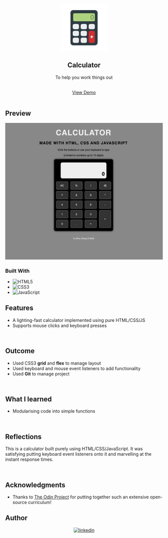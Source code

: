 <div align="center">
    <img src="./assets/images/calculator.png" alt="Logo" width="150">

<h2 align="center">Calculator</h2>

  <p align="center">
  To help you work things out  
  </p>
  <br />
  <a href="https://errantpianist.github.io/odin-calculator/">View Demo</a>
  
</div>

<br>

## Preview

<div align="center">
 <img src="./assets/images/preview.png" width="600px">
</div>

### Built With

- ![HTML5](https://img.shields.io/badge/html5-%23E34F26.svg?style=for-the-badge&logo=html5&logoColor=white)
- ![CSS3](https://img.shields.io/badge/css3-%231572B6.svg?style=for-the-badge&logo=css3&logoColor=white)
- ![JavaScript](https://img.shields.io/badge/javascript-%23323330.svg?style=for-the-badge&logo=javascript&logoColor=%23F7DF1E)

## Features

- A lighting-fast calculator implemented using pure HTML/CSS/JS
- Supports mouse clicks and keyboard presses

<br>

## Outcome

- Used CSS3 **grid** and **flex** to manage layout
- Used keyboard and mouse event listeners to add functionality
- Used **Git** to manage project

<br>

## What I learned

- Modularising code into simple functions

<br>

## Reflections

This is a calculator built purely using HTML/CSS/JavaScript.
It was satisfying putting keyboard event listeners onto it and marvelling at the instant response times.

<br>

## Acknowledgments

- Thanks to [The Odin Project](https://www.theodinproject.com/) for putting together such an extensive open-source curriculum!
  <br>

<!-- CONTACT -->

## Author

<div align="center">

<a href="https://www.linkedin.com/in/yu-zhou-z-16907521a/" target="_blank">
<img src="https://img.shields.io/badge/linkedin: Yu Zhou Zhang-%2300acee.svg?color=405DE6&style=for-the-badge&logo=linkedin&logoColor=white" alt=linkedin style="margin-bottom: 5px;"/>
</a>

</div>
